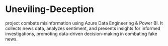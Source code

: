 # Uneviling-Deception
project combats misinformation using Azure Data Engineering &amp; Power BI. It collects news data, analyzes sentiment, and presents insights for informed investigations, promoting data-driven decision-making in combating fake news.
